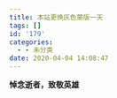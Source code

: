 ```yaml
---
title: 本站更换灰色蒙版一天
tags: []
id: '179'
categories:
  - - 未分类
date: 2020-04-04 14:08:47
---
```


**悼念逝者，致敬英雄**